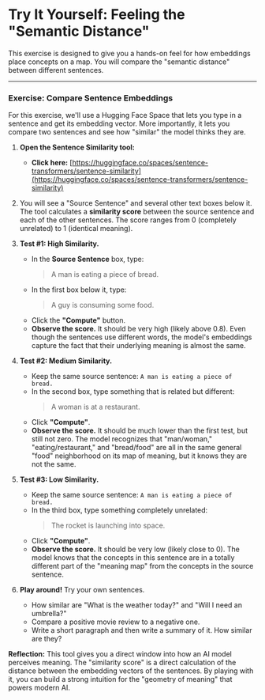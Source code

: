 # Try It Yourself: Feeling the "Semantic Distance"

This exercise is designed to give you a hands-on feel for how embeddings place concepts on a map. You will compare the "semantic distance" between different sentences.

---

### Exercise: Compare Sentence Embeddings

For this exercise, we'll use a Hugging Face Space that lets you type in a sentence and get its embedding vector. More importantly, it lets you compare two sentences and see how "similar" the model thinks they are.

1.  **Open the Sentence Similarity tool:**
    *   **Click here:** [https://huggingface.co/spaces/sentence-transformers/sentence-similarity](https://huggingface.co/spaces/sentence-transformers/sentence-similarity)

2.  You will see a "Source Sentence" and several other text boxes below it. The tool calculates a **similarity score** between the source sentence and each of the other sentences. The score ranges from 0 (completely unrelated) to 1 (identical meaning).

3.  **Test #1: High Similarity.**
    *   In the **Source Sentence** box, type:
        > A man is eating a piece of bread.
    *   In the first box below it, type:
        > A guy is consuming some food.
    *   Click the **"Compute"** button.
    *   **Observe the score.** It should be very high (likely above 0.8). Even though the sentences use different words, the model's embeddings capture the fact that their underlying meaning is almost the same.

4.  **Test #2: Medium Similarity.**
    *   Keep the same source sentence: `A man is eating a piece of bread.`
    *   In the second box, type something that is related but different:
        > A woman is at a restaurant.
    *   Click **"Compute"**.
    *   **Observe the score.** It should be much lower than the first test, but still not zero. The model recognizes that "man/woman," "eating/restaurant," and "bread/food" are all in the same general "food" neighborhood on its map of meaning, but it knows they are not the same.

5.  **Test #3: Low Similarity.**
    *   Keep the same source sentence: `A man is eating a piece of bread.`
    *   In the third box, type something completely unrelated:
        > The rocket is launching into space.
    *   Click **"Compute"**.
    *   **Observe the score.** It should be very low (likely close to 0). The model knows that the concepts in this sentence are in a totally different part of the "meaning map" from the concepts in the source sentence.

6.  **Play around!** Try your own sentences.
    *   How similar are "What is the weather today?" and "Will I need an umbrella?"
    *   Compare a positive movie review to a negative one.
    *   Write a short paragraph and then write a summary of it. How similar are they?

**Reflection:**
This tool gives you a direct window into how an AI model perceives meaning. The "similarity score" is a direct calculation of the distance between the embedding vectors of the sentences. By playing with it, you can build a strong intuition for the "geometry of meaning" that powers modern AI.
